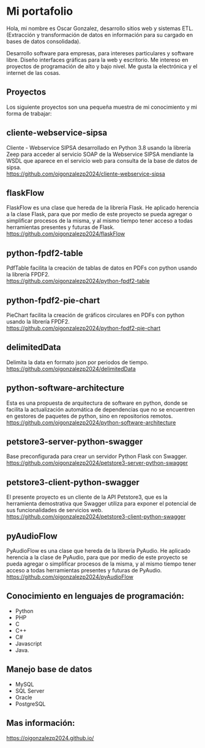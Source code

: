 # Mi portafolio
Hola, mi nombre es Oscar Gonzalez, desarrollo sitios web y sistemas ETL. (Extracción y transformación de datos en información para su cargado en bases de datos consolidada). 

Desarrollo software para empresas, para intereses particulares y software libre. Diseño interfaces gráficas para la web y escritorio. Me intereso en proyectos de programación de alto y bajo nivel. Me gusta la electrónica y el internet de las cosas. 

## Proyectos
Los siguiente proyectos son una pequeña muestra de mi conocimiento y mi forma de trabajar:

## cliente-webservice-sipsa
Cliente - Webservice SIPSA desarrollado en Python 3.8 usando la librería Zeep para acceder al servicio SOAP de la Webservice SIPSA mendiante la WSDL que aparece en el servicio web para consulta de la base de datos de sipsa.  
https://github.com/oigonzalezp2024/cliente-webservice-sipsa

## flaskFlow
FlaskFlow es una clase que hereda de la librería Flask. He aplicado herencia a la clase Flask, para que por medio de este proyecto se pueda agregar o simplificar procesos de la misma, y al mismo tiempo tener acceso a todas herramientas presentes y futuras de Flask.  
https://github.com/oigonzalezp2024/flaskFlow

## python-fpdf2-table
PdfTable facilita la creación de tablas de datos en PDFs con python usando la librería FPDF2.  
https://github.com/oigonzalezp2024/python-fpdf2-table

## python-fpdf2-pie-chart
PieChart facilita la creación de gráficos circulares en PDFs con python usando la librería FPDF2.  
https://github.com/oigonzalezp2024/python-fpdf2-pie-chart

## delimitedData
Delimita la data en formato json por periodos de tiempo.  
https://github.com/oigonzalezp2024/delimitedData

## python-software-architecture
Esta es una propuesta de arquitectura de software en python, donde se facilita la actualización automática de dependencias que no se encuentren en gestores de paquetes de python, sino en repositorios remotos.  
https://github.com/oigonzalezp2024/python-software-architecture

## petstore3-server-python-swagger
Base preconfigurada para crear un servidor Python Flask con Swagger.  
https://github.com/oigonzalezp2024/petstore3-server-python-swagger

## petstore3-client-python-swagger
El presente proyecto es un cliente de la API Petstore3, que es la herramienta demostrativa que Swagger utiliza para exponer el potencial de sus funcionalidades de servicios web.  
https://github.com/oigonzalezp2024/petstore3-client-python-swagger

## pyAudioFlow
PyAudioFlow es una clase que hereda de la librería PyAudio. He aplicado herencia a la clase de PyAudio, para que por medio de este proyecto se pueda agregar o simplificar procesos de la misma, y al mismo tiempo tener acceso a todas herramientas presentes y futuras de PyAudio.
https://github.com/oigonzalezp2024/pyAudioFlow



## Conocimiento en lenguajes de programación:
- Python
- PHP
- C
- C++
- C#
- Javascript
- Java.

## Manejo base de datos
- MySQL
- SQL Server
- Oracle
- PostgreSQL

## Mas información:  
https://oigonzalezp2024.github.io/